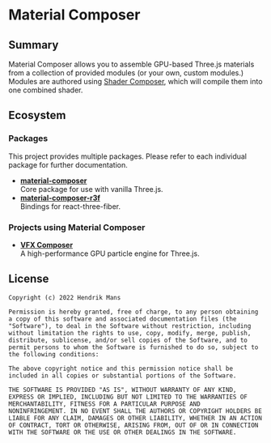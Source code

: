 # Material Composer

## Summary

Material Composer allows you to assemble GPU-based Three.js materials from a collection of provided modules (or your own, custom modules.) Modules are authored using [Shader Composer], which will compile them into one combined shader.

## Ecosystem

### Packages

This project provides multiple packages. Please refer to each individual package for further documentation.

- **[material-composer](https://github.com/hmans/material-composer/tree/main/packages/material-composer)**  
  Core package for use with vanilla Three.js.
- **[material-composer-r3f](https://github.com/hmans/material-composer/tree/main/packages/material-composer-r3f)**  
  Bindings for react-three-fiber.

### Projects using Material Composer

- **[VFX Composer](https://github.com/hmans/vfx-composer)**  
  A high-performance GPU particle engine for Three.js.

## License

```
Copyright (c) 2022 Hendrik Mans

Permission is hereby granted, free of charge, to any person obtaining
a copy of this software and associated documentation files (the
"Software"), to deal in the Software without restriction, including
without limitation the rights to use, copy, modify, merge, publish,
distribute, sublicense, and/or sell copies of the Software, and to
permit persons to whom the Software is furnished to do so, subject to
the following conditions:

The above copyright notice and this permission notice shall be
included in all copies or substantial portions of the Software.

THE SOFTWARE IS PROVIDED "AS IS", WITHOUT WARRANTY OF ANY KIND,
EXPRESS OR IMPLIED, INCLUDING BUT NOT LIMITED TO THE WARRANTIES OF
MERCHANTABILITY, FITNESS FOR A PARTICULAR PURPOSE AND
NONINFRINGEMENT. IN NO EVENT SHALL THE AUTHORS OR COPYRIGHT HOLDERS BE
LIABLE FOR ANY CLAIM, DAMAGES OR OTHER LIABILITY, WHETHER IN AN ACTION
OF CONTRACT, TORT OR OTHERWISE, ARISING FROM, OUT OF OR IN CONNECTION
WITH THE SOFTWARE OR THE USE OR OTHER DEALINGS IN THE SOFTWARE.
```

[shader composer]: https://github.com/hmans/shader-composer
